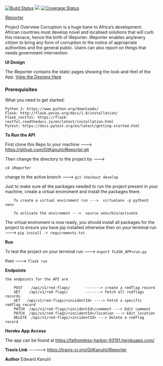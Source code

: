 
[![Build Status](https://travis-ci.org/GitKanuhi/iReporter.svg?branch=develop)](https://travis-ci.org/GitKanuhi/iReporter)
<a href="https://codeclimate.com/github/GitKanuhi/iReporter/maintainability"><img src="https://api.codeclimate.com/v1/badges/32b126fff4706fd89cc5/maintainability" /></a>
[![Coverage Status](https://coveralls.io/repos/github/GitKanuhi/iReporter/badge.svg?branch=develop)](https://coveralls.io/github/GitKanuhi/iReporter?branch=develop)

[iReporter](https://gitkanuhi.github.io/iReporter/)

Project Overview
Corruption is a huge bane to Africa’s development. African countries must develop novel and
localised solutions that will curb this menace, hence the birth of iReporter. iReporter enables
any/every citizen to bring any form of corruption to the notice of appropriate authorities and the
general public. Users can also report on things that needs government intervention

**UI Design**

The iReporter contains the static pages showing the look-and-feel of the App.
[View the Designs Here](https://gitkanuhi.github.io/iReporter/)

### Prerequisites
What you need to get started:
    
    Python 3: https://www.python.org/downloads/
    Flask: http://flask.pocoo.org/docs/1.0/installation/
    Flask_restful: https://flask-restful.readthedocs.io/en/latest/installation.html
    Pytest: https://docs.pytest.org/en/latest/getting-started.html

**To Run the API**

First clone this Repo to your machine --->
https://github.com/GitKanuhi/iReporter.git

Then change the directory to the project by --->

``` cd iReporter ```

change to the active branch ---> ``` git checkout develop ```


Just to make sure all the packages needed to run the project present in your machine, create a virtual enviroment and install the packages there.

        To create a virtual enviroment run --->  virtualenv -p python3 venv

        To activate the enviroment --->  source venv/bin/activate 

The virtual enviroment is now ready, you should install all packages for the project to ensure you have pip installed otherwise then on your terminal run --->  ``` pip install -r requirements.txt ```

**Run**

To test the project on your terminal run --->   ``` export FLASK_APP=run.py ```

then ---> ``` flask run ```


**Endpoints**

    the endpoints for the API are

        POST    /api/v1/red-flags/       -------> create a redflag record
        GET    /api/v1/red-flags/        -------> Fetch all redflags records
        GET   /api/v1/red-flags/<incidentId> ----> Fetch a specific redflag record
        PATCH  /api/v1/red-flags/<incidentId>/comment ---> Edit comment
        PATCH  /api/v1/red-flags/<incidentId>/location ---> Edit location 
        DELETE  /api/v1/red-flags/<incidentId> ---> Delete a redflag record
  
  **Heroku App Access**
  
  The app can be found at https://fathomless-harbor-93191.herokuapp.com/
  
  **Travis Link** ------> https://travis-ci.org/GitKanuhi/iReporter
  
  **Author**
  Edward Kanuhi
